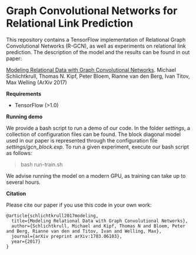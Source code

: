# Graph Convolutional Networks for Relational Link Prediction

This repository contains a TensorFlow implementation of Relational Graph Convolutional Networks (R-GCN), as well as experiments on relational link prediction. The description of the model and the results can be found in out paper:

[Modeling Relational Data with Graph Convolutional Networks](https://arxiv.org/abs/1703.06103). Michael Schlichtkrull, Thomas N. Kipf, Peter Bloem, Rianne van den Berg, Ivan Titov, Max Welling (ArXiv 2017)

**Requirements**

* TensorFlow (>1.0)

**Running demo**

We provide a bash script to run a demo of our code. In the folder *settings*, a collection of configuration files can be found. The block diagonal model used in our paper is represented through the configuration file *settings/gcn_block.exp*. To run a given experiment, execute our bash script as follows:

> bash run-train.sh <configuration>

We advise running the model on a modern GPU, as training can take up to several hours.

**Citation**

Please cite our paper if you use this code in your own work:

```
@article{schlichtkrull2017modeling,
  title={Modeling Relational Data with Graph Convolutional Networks},
  author={Schlichtkrull, Michael and Kipf, Thomas N and Bloem, Peter and Berg, Rianne van den and Titov, Ivan and Welling, Max},
  journal={arXiv preprint arXiv:1703.06103},
  year={2017}
}
```
